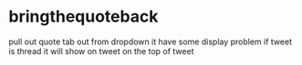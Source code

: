 # bringthequoteback
pull out quote tab out from dropdown
it have some display problem if tweet is thread it will show on tweet on the top of tweet
